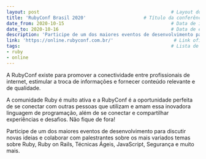 ```yaml
---
layout: post                                                # Layout do post, deixar por padrão post.
title: 'RubyConf Brasil 2020'                     # Título da conferência.
date_from: 2020-10-15                                       # Data de início da conferência no formato yyyy-mm-dd sem aspas.
date_to: 2020-10-16                                         # Data de encerramento da conferência no formato yyyy-mm-dd sem aspas.
description: 'Participe de um dos maiores eventos de desenvolvimento para discutir novas ideias e colaborar com palestrantes sobre os mais variados temas sobre Ruby, Ruby on Rails, Técnicas Ágeis, JavaScript, Segurança e muito mais.'    # Descrição da conferência.
link: 'https://online.rubyconf.com.br/'                      # Link oficial da conferência.
tags:                                                       # Lista de tags associadas a sua conferência. Ex: Linguagem (js) e estado (sp). Caso seja mais de uma linguagem use apenas geral.
- ruby
- online
---
```


A RubyConf existe para promover a conectividade entre profissionais de internet, estimular a troca de informações e fornecer conteúdo relevante e de qualidade.

A comunidade Ruby é muito ativa e a RubyConf é a oportunidade perfeita de se conectar com outras pessoas que utilizam e amam essa inovadora linguagem de programação, além de se conectar e compartilhar experiências e desafios. Não fique de fora!

Participe de um dos maiores eventos de desenvolvimento para discutir novas ideias e colaborar com palestrantes sobre os mais variados temas sobre Ruby, Ruby on Rails, Técnicas Ágeis, JavaScript, Segurança e muito mais.

   

